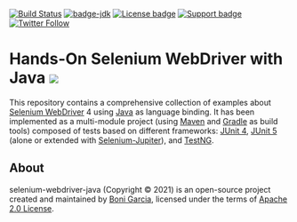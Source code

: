 [![Build Status](https://github.com/bonigarcia/selenium-webdriver-java/workflows/build/badge.svg)](https://github.com/bonigarcia/selenium-webdriver-java/actions)
[![badge-jdk](https://img.shields.io/badge/jdk-8-green.svg)](https://www.oracle.com/java/technologies/javase-downloads.html)
[![License badge](https://img.shields.io/badge/license-Apache2-green.svg)](https://www.apache.org/licenses/LICENSE-2.0)
[![Support badge](https://img.shields.io/badge/stackoverflow-selenium_webdriver-green.svg?logo=stackoverflow)](https://stackoverflow.com/questions/tagged/selenium-webdriver)
[![Twitter Follow](https://img.shields.io/twitter/follow/boni_gg.svg?style=social)](https://twitter.com/boni_gg)

# Hands-On Selenium WebDriver with Java [![][Logo]][GitHub Repository]

This repository contains a comprehensive collection of examples about [Selenium WebDriver] 4 using [Java] as language binding. It has been implemented as a multi-module project (using [Maven] and [Gradle] as build tools) composed of tests based on different frameworks: [JUnit 4], [JUnit 5] (alone or extended with [Selenium-Jupiter]), and [TestNG].

## About

selenium-webdriver-java (Copyright &copy; 2021) is an open-source project created and maintained by [Boni Garcia], licensed under the terms of [Apache 2.0 License].

[Logo]: https://bonigarcia.dev/selenium-webdriver-java/img/hands-on-icon.png
[GitHub Repository]: https://github.com/bonigarcia/selenium-webdriver-java/
[Apache 2.0 License]: https://www.apache.org/licenses/LICENSE-2.0
[Boni Garcia]: https://bonigarcia.dev/
[Gradle]: https://gradle.org/
[Java]: https://www.java.com/
[JUnit 4]: https://junit.org/junit4/
[JUnit 5]: https://junit.org/junit5/docs/current/user-guide/
[Maven]: https://maven.apache.org/
[Selenium WebDriver]: https://docs.seleniumhq.org/projects/webdriver/
[Selenium-Jupiter]: https://bonigarcia.dev/selenium-jupiter/
[TestNG]: https://testng.org/doc/
